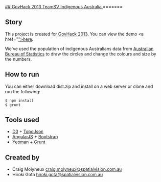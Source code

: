 <a href="http://govhack2013teamsv.appspot.com/">
##  GovHack 2013 TeamSV Indigenous Australia 
</a>
=======

## Story
This project is created for <a href="http://www.govhack.org/">GovHack 2013</a>.
You can view the demo <a href="<a href="http://govhack2013teamsv.appspot.com/">">here</a>.

We've used the population of indigenous Australians data from <a href="http://www.abs.gov.au/">Australian Bureau of Statistics</a> to draw the circles and change the colours and size by the numbers.


## How to run
You can either download dist.zip and install on a web server or clone and run the following:
```
$ npm install
$ grunt
```

## Tools used
* <a href="http://d3js.org/">D3</a> + <a href="https://github.com/mbostock/topojson">TopoJson</a>
* <a href="http://angularjs.org/">AngularJS</a> + <a href="http://twitter.github.io/bootstrap/">Bootstrap</a>
* <a href="http://yeoman.io/">Yeoman</a> + <a href="http://gruntjs.com/">Grunt</a>

## Created by 

* Craig Molyneux craig.molyneux@spatialvision.com.au
* Hiroki Gota hiroki.gota@spatialvision.com.au



